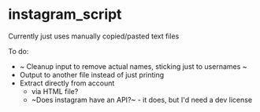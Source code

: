 # instagram_script

Currently just uses manually copied/pasted text files

To do:
- ~ Cleanup input to remove actual names, sticking just to usernames ~
- Output to another file instead of just printing
- Extract directly from account
  - via HTML file?
  - ~Does instagram have an API?~ - it does, but I'd need a dev license
